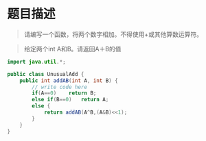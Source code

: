 # 题目描述
> 请编写一个函数，将两个数字相加。不得使用+或其他算数运算符。

> 给定两个int A和B。请返回A＋B的值


```java
import java.util.*;

public class UnusualAdd {
    public int addAB(int A, int B) {
        // write code here
        if(A==0)	return B;
        else if(B==0)	return A;
        else {
            return addAB(A^B,(A&B)<<1);
        }
    }
}

```